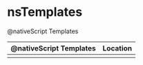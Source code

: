 # nsTemplates
@nativeScript Templates


| @nativeScript Templates | Location |
|-------------------------|----------|
| | |
